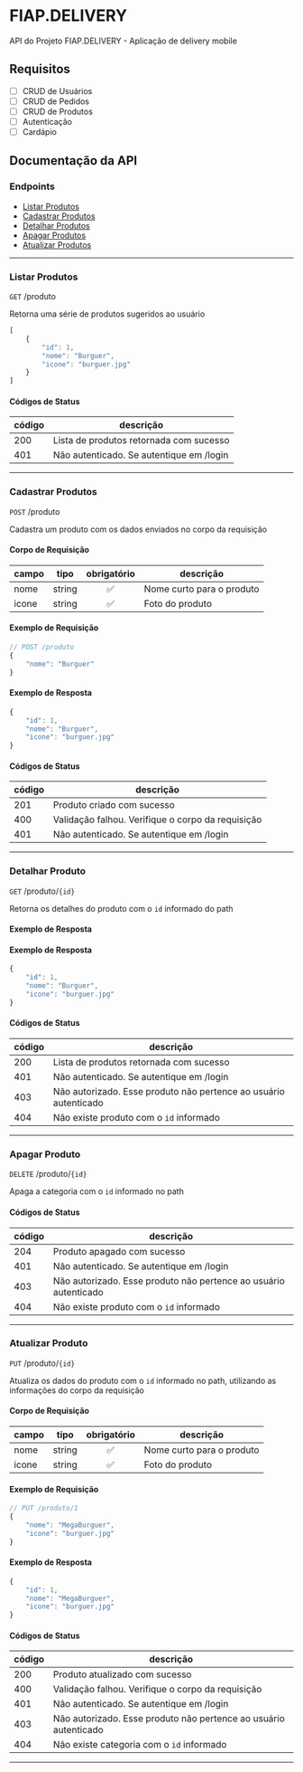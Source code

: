 # FIAP.DELIVERY
API do Projeto FIAP.DELIVERY - Aplicação de delivery mobile

## Requisitos

- [ ] CRUD de Usuários
- [ ] CRUD de Pedidos
- [ ] CRUD de Produtos
- [ ] Autenticação
- [ ] Cardápio

## Documentação da API

### Endpoints

- [Listar Produtos](#listar-produtos)
- [Cadastrar Produtos](#cadastrar-produtos)
- [Detalhar Produtos](#detalhar-produto)
- [Apagar Produtos](#apagar-produto)
- [Atualizar Produtos](#atualizar-produto)
---

### Listar Produtos

`GET` /produto

Retorna uma série de produtos sugeridos ao usuário


``` js 
[
    {
        "id": 1,
        "nome": "Burguer",
        "icone": "burguer.jpg"
    }
]
```

#### Códigos de Status

| código | descrição <br>
|--------|----------
|200| Lista de produtos retornada com sucesso
|401| Não autenticado. Se autentique em /login
---

###  Cadastrar Produtos

`POST` /produto

Cadastra um produto com os dados enviados no corpo da requisição

#### Corpo de Requisição

|campo|tipo|obrigatório|descrição
|-----|----|:-----------:|---------
|nome|string|✅|Nome curto para o produto
|icone|string|✅|Foto do produto 

#### Exemplo de Requisição
```js
// POST /produto
{
    "nome": "Burguer"
}
```

#### Exemplo de Resposta
```js
{
    "id": 1,
    "nome": "Burguer",
    "icone": "burguer.jpg"
}
```

#### Códigos de Status

|código|descrição
|------|----------
|201| Produto criado com sucesso
|400| Validação falhou. Verifique o corpo da requisição
|401| Não autenticado. Se autentique em /login
---

### Detalhar Produto

`GET`  /produto/`{id}`

Retorna os detalhes do produto com o `id` informado do path

#### Exemplo de Resposta
#### Exemplo de Resposta
```js
{
    "id": 1,
    "nome": "Burguer",
    "icone": "burguer.jpg"
}
```

#### Códigos de Status

| código | descrição <br>
|--------|----------
|200| Lista de produtos retornada com sucesso
|401| Não autenticado. Se autentique em /login
|403| Não autorizado. Esse produto não pertence ao usuário autenticado
|404| Não existe produto com o `id` informado
---

### Apagar Produto

`DELETE` /produto/`{id}`

Apaga a categoria com o `id` informado no path

#### Códigos de Status

| código | descrição <br>
|--------|----------
|204| Produto apagado com sucesso
|401| Não autenticado. Se autentique em /login
|403| Não autorizado. Esse produto não pertence ao usuário autenticado
|404| Não existe produto com o `id` informado
---

### Atualizar Produto

`PUT` /produto/`{id}`

Atualiza os dados do produto com o `id` informado no path, utilizando as informações do corpo da requisição

#### Corpo de Requisição

|campo|tipo|obrigatório|descrição
|-----|----|:-----------:|---------
|nome|string|✅|Nome curto para o produto
|icone|string|✅|Foto do produto 

#### Exemplo de Requisição
```js
// PUT /produto/1
{
    "nome": "MegaBurguer",
    "icone": "burguer.jpg"
}
```

#### Exemplo de Resposta
```js
{
    "id": 1,
    "nome": "MegaBurguer",
    "icone": "burguer.jpg"
}
```

#### Códigos de Status

|código|descrição
|------|----------
|200| Produto atualizado com sucesso
|400| Validação falhou. Verifique o corpo da requisição
|401| Não autenticado. Se autentique em /login
|403| Não autorizado. Esse produto não pertence ao usuário autenticado
|404| Não existe categoria com o `id` informado
---
